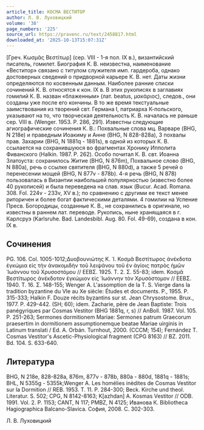 ```yaml
---
article_title: КОСМА ВЕСТИТОР
author: Л. В. Луховицкий
volume: '38'
page_numbers: '225'
source_url: https://pravenc.ru/text/2458817.html
downloaded_at: '2025-10-13T15:07:31Z'
---
```


[Греч. Κωσμᾶς Βεστίτωρ] (сер. VIII - 1-я пол. IX в.), византийский писатель, гомилет. Биография К. В. неизвестна, наименование «Веститор» связано с титулом служителя имп. гардероба, однако достоверных сведений о придворной карьере К. В. нет. Даты жизни определяются по косвенным данным. Наиболее ранние списки сочинений К. В. относятся к кон. IX в. В этих рукописях в заглавиях гомилий К. В. назван «блаженным» (лат. beatus, μακάριος), следов., они созданы уже после его кончины. В то же время текстуальные заимствования из творений свт. Германа I, патриарха К-польского, указывают на то, что творческая деятельность К. В. началась не раньше сер. VIII в. (Wenger. 1953. P. 286, 291). Известны следующие агиографические сочинения К. В.: Похвальные слова мц. Варваре (BHG, N 218e) и праведным Иоакиму и Анне (BHG, N 828-828a), 3 похвалы прав. Захарии (BHG, N 1881q - 1881s), в одной из которых К. В. ссылается на сохранившуюся во фрагментах Хронику Ипполита Фиванского (Halkin. 1987. P. 262). Особо почитал К. В. свт. Иоанна Златоуста: сохранилось Житие (BHG, N 876m), Похвальное слово (BHG, N 880a), речь о ссылке святителя (BHG, N 880d), а также 5 речей о перенесении мощей (BHG, N 877v - 878b). 4-я речь (BHG, N 878) пользовалась в Византии наибольшей популярностью (известно более 40 рукописей) и была переведена на слав. язык (Bucur. Acad. Romana. 308. Fol. 224v - 233v, XV в.); по сравнению с другими ее текст менее риторичен и более богат фактическими деталями. 4 гомилии на Успение Пресв. Богородицы, созданные К. В., не сохранились в оригинале, но известны в раннем лат. переводе. Рукопись, ныне хранящаяся в г. Карлсруэ (Karlsruhe. Bad. Landesbibl. Aug. 80. Fol. 49-69), создана в кон. IX в.

## Сочинения

PG. 106. Col. 1005-1012;Δυοβουνιώτης Κ. ᾿Ι. Κοσμᾶ Βεστίτωρος ἀνέκδοτα ἐγκώμια εἰς τὴν ἀνακομιδὴν τοῦ λειψάνου τοῦ ἐν ἁγίοις πατρὸς ἡμῶν ᾿Ιωάννου τοῦ Χρυσοστόμου // ΕΕΒΣ. 1925. Τ. 2. Σ. 55-83; idem. Κοσμᾶ Βεστίτωρος ἀνέκδοτον ἐγκώμιον εἰς ᾿Ιωάννην τὸν Χρυσόστομον // ΕΕΒΣ. 1940. Τ. 16. Σ. 148-155; Wenger A. L'assomption de la T. S. Vierge dans la tradition byzantine du VIe au Xe siècle: Études et documents. P., 1955. P. 315-333; Halkin F. Douze récits byzantins sur st. Jean Chrysostome. Brux., 1977. P. 429-442. (SH; 60); idem. Zacharie, père de Jean Baptiste: Trois panégyriques par Cosmas Vestitor (BHG 1881q, r, s) // AnBoll. 1987. Vol. 105. P. 251-263; Sermones dormitionem Mariae: Sermones patrum Graecorum praesertim in dormitionem assumptionemque beatae Mariae uirginis in Latinum translati / Ed. A. Orbán. Turnhout, 2000. (CCCM; 154); Fernández T. Cosmas Vestitor's Ascetic-Physiological fragment (CPG 8163) // BZ. 2011. Bd. 104. S. 633-640.

## Литература

BHG, N 218e, 828-828a, 876m, 877v - 878b, 880a - 880d, 1881q - 1881s; BHL, N 5355g - 5355k;Wenger A. Les homélies inèdites de Cosmas Vestitor sur la Dormition // REB. 1953. T. 11. P. 284-300; Beck. Kirche und theol. Literatur. S. 502; CPG, N 8142-8163; K[azhdan] A. Kosmas Vestitor // ODB. 1991. Vol. 2. P. 1153; CANT, N 117; PMBZ, N 4125; Иванова К. Bibliotheca Hagiographica Balcano-Slavica. София, 2008. С. 302-303.

Л. В. Луховицкий

